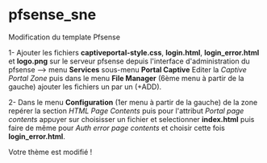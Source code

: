 # pfsense_sne
Modification du template Pfsense

1- Ajouter les fichiers <b>captiveportal-style.css</b>, <b>login.html</b>, <b>login_error.html</b> et <b>logo.png</b> sur le serveur pfsense depuis l'interface d'administration du pfsense --> menu <b>Services</b> sous-menu <b>Portal Captive</b> Editer la <i>Captive Portal Zone</i> puis dans le menu <b>File Manager</b> (6ème menu à partir de la gauche) ajouter les fichiers un par un (+ADD).

2- Dans le menu <b>Configuration</b> (1er menu à partir de la gauche) de la zone repérer la section <i>HTML Page Contents</i> puis pour l'attribut <i>Portal page contents</i> appuyer sur choisisser un fichier et selectionner <b>index.html</b> puis faire de même pour <i>Auth error page contents</i> et choisir cette fois  <b>login_error.html</b>.

Votre thème est modifié !
